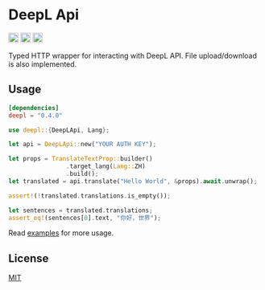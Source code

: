 # DeepL Api

[<img alt="github" src="https://img.shields.io/badge/github-Avimitin/deepl--rs-7E9CD8?style=flat&labelColor=252535&logo=github" height="20">](https://github.com/Avimitin/deepl-rs)
[<img alt="crates.io" src="https://img.shields.io/crates/v/deepl.svg?style=flat&color=fd7726&labelColor=252535&logo=rust" height="20">](https://crates.io/crates/deepl)
[<img alt="docs.rs" src="https://img.shields.io/docsrs/deepl?color=2b5a28&logo=rust&labelColor=252535" height="20">](https://docs.rs/deepl/latest/deepl/)

Typed HTTP wrapper for interacting with DeepL API. File upload/download is also implemented.

## Usage

```toml
[dependencies]
deepl = "0.4.0"
```

```rust
use deepl::{DeepLApi, Lang};

let api = DeepLApi::new("YOUR AUTH KEY");

let props = TranslateTextProp::builder()
                .target_lang(Lang::ZH)
                .build();
let translated = api.translate("Hello World", &props).await.unwrap();

assert!(!translated.translations.is_empty());

let sentences = translated.translations;
assert_eq!(sentences[0].text, "你好，世界");
```

Read [examples](./examples) for more usage.

## License

[MIT](./LICENSE)
